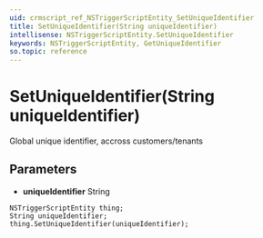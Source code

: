 ```yaml
---
uid: crmscript_ref_NSTriggerScriptEntity_SetUniqueIdentifier
title: SetUniqueIdentifier(String uniqueIdentifier)
intellisense: NSTriggerScriptEntity.SetUniqueIdentifier
keywords: NSTriggerScriptEntity, GetUniqueIdentifier
so.topic: reference
---
```


# SetUniqueIdentifier(String uniqueIdentifier)

Global unique identifier, accross customers/tenants

## Parameters

* **uniqueIdentifier** String

```crmscript
NSTriggerScriptEntity thing;
String uniqueIdentifier;
thing.SetUniqueIdentifier(uniqueIdentifier);
```

